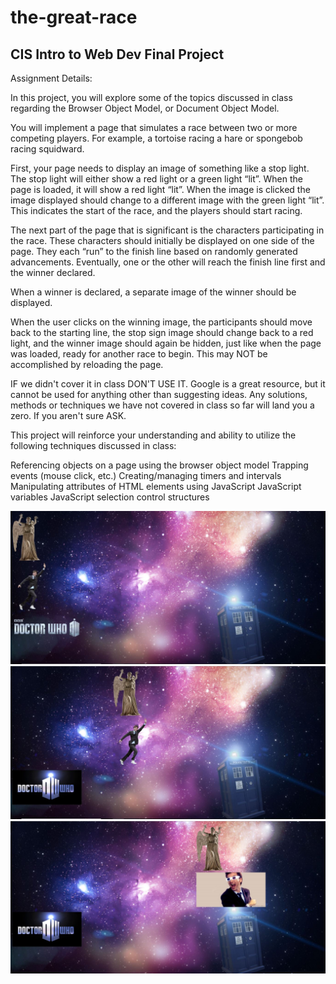 # the-great-race
## CIS Intro to Web Dev Final Project

Assignment Details:

In this project, you will explore some of the topics discussed in class regarding the Browser Object Model, or Document Object Model.

You will implement a page that simulates a race between two or more competing players. For example, a tortoise racing a hare or spongebob racing squidward.

First, your page needs to display an image of something like a stop light. The stop light will either show a red light or a green light “lit”. When the page is loaded, it will show a red light “lit”. When the image is clicked the image displayed should change to a different image with the green light “lit”.  This indicates the start of the race, and the players should start racing.

The next part of the page that is significant is the characters participating in the race. These characters should initially be displayed on one side of the page. They each “run” to the finish line based on randomly generated advancements. Eventually, one or the other will reach the finish line first and the winner declared.

When a winner is declared, a separate image of the winner should be displayed.

When the user clicks on the winning image, the participants should move back to the starting line, the stop sign image should change back to a red light, and the winner image should again be hidden, just like when the page was loaded, ready for another race to begin. This may NOT be accomplished by reloading the page.

IF we didn't cover it in class DON'T USE IT. Google is a great resource, but it cannot be used for anything other than suggesting ideas. Any solutions, methods or techniques we have not covered in class so far will land you a zero. If you aren't sure ASK.

This project will reinforce your understanding and ability to utilize the following techniques discussed in class:

Referencing objects on a page using the browser object model
Trapping events (mouse click, etc.)
Creating/managing timers and intervals
Manipulating attributes of HTML elements using JavaScript
JavaScript variables
JavaScript selection control structures

![alt text](startingLine.JPG) 
![alt text](midRace.JPG) 
![alt text](winner.JPG) 


